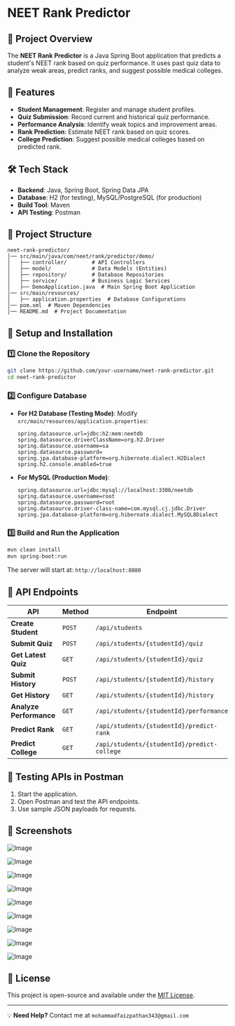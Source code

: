 # NEET Rank Predictor

## 📌 Project Overview
The **NEET Rank Predictor** is a Java Spring Boot application that predicts a student's NEET rank based on quiz performance. It uses past quiz data to analyze weak areas, predict ranks, and suggest possible medical colleges.

## 🚀 Features
- **Student Management**: Register and manage student profiles.
- **Quiz Submission**: Record current and historical quiz performance.
- **Performance Analysis**: Identify weak topics and improvement areas.
- **Rank Prediction**: Estimate NEET rank based on quiz scores.
- **College Prediction**: Suggest possible medical colleges based on predicted rank.

## 🛠️ Tech Stack
- **Backend**: Java, Spring Boot, Spring Data JPA
- **Database**: H2 (for testing), MySQL/PostgreSQL (for production)
- **Build Tool**: Maven
- **API Testing**: Postman

## 📂 Project Structure
```
neet-rank-predictor/
│── src/main/java/com/neet/rank/predictor/demo/
│   ├── controller/        # API Controllers
│   ├── model/             # Data Models (Entities)
│   ├── repository/        # Database Repositories
│   ├── service/           # Business Logic Services
│   ├── DemoApplication.java  # Main Spring Boot Application
│── src/main/resources/
│   ├── application.properties  # Database Configurations
│── pom.xml  # Maven Dependencies
│── README.md  # Project Documentation
```

## 🔧 Setup and Installation
### 1️⃣ Clone the Repository
```sh
git clone https://github.com/your-username/neet-rank-predictor.git
cd neet-rank-predictor
```

### 2️⃣ Configure Database
- **For H2 Database (Testing Mode)**: Modify `src/main/resources/application.properties`:
  ```properties
  spring.datasource.url=jdbc:h2:mem:neetdb
  spring.datasource.driverClassName=org.h2.Driver
  spring.datasource.username=sa
  spring.datasource.password=
  spring.jpa.database-platform=org.hibernate.dialect.H2Dialect
  spring.h2.console.enabled=true
  ```

- **For MySQL (Production Mode)**:
  ```properties
  spring.datasource.url=jdbc:mysql://localhost:3306/neetdb
  spring.datasource.username=root
  spring.datasource.password=root
  spring.datasource.driver-class-name=com.mysql.cj.jdbc.Driver
  spring.jpa.database-platform=org.hibernate.dialect.MySQL8Dialect
  ```

### 3️⃣ Build and Run the Application
```sh
mvn clean install
mvn spring-boot:run
```
The server will start at: `http://localhost:8080`

## 📡 API Endpoints
| **API** | **Method** | **Endpoint** |
|---------|-----------|-------------|
| **Create Student** | `POST` | `/api/students` |
| **Submit Quiz** | `POST` | `/api/students/{studentId}/quiz` |
| **Get Latest Quiz** | `GET` | `/api/students/{studentId}/quiz` |
| **Submit History** | `POST` | `/api/students/{studentId}/history` |
| **Get History** | `GET` | `/api/students/{studentId}/history` |
| **Analyze Performance** | `GET` | `/api/students/{studentId}/performance` |
| **Predict Rank** | `GET` | `/api/students/{studentId}/predict-rank` |
| **Predict College** | `GET` | `/api/students/{studentId}/predict-college` |

## 🧪 Testing APIs in Postman
1. Start the application.
2. Open Postman and test the API endpoints.
3. Use sample JSON payloads for requests.

## 📸 Screenshots

![Image](https://github.com/user-attachments/assets/7b3153fb-3df3-4728-b310-3b1d685fe996)

![Image](https://github.com/user-attachments/assets/1b16c343-bcbf-43af-98e1-a2670a902cd5)

![Image](https://github.com/user-attachments/assets/7c60e2c9-937b-46b7-8335-436007c07a37)

![Image](https://github.com/user-attachments/assets/18cba709-4c97-4ff9-a78b-f1c7b9418222)

![Image](https://github.com/user-attachments/assets/212bf027-97ef-4499-9fca-25d37d9954a7)

![Image](https://github.com/user-attachments/assets/c4c7b936-50a7-4a63-a627-fc5980e41669)

![Image](https://github.com/user-attachments/assets/9bba810c-3d51-411e-a6f0-15f0afc789c5)


![Image](https://github.com/user-attachments/assets/5b07bb76-0f32-424b-b26e-7fe62fe81ebd)


![Image](https://github.com/user-attachments/assets/15e8c5ba-856b-4b7e-8f9a-d24fb61b8f52)



## 📜 License
This project is open-source and available under the [MIT License](LICENSE).

---
💡 **Need Help?** Contact me at `mohammadfaizpathan343@gmail.com`

